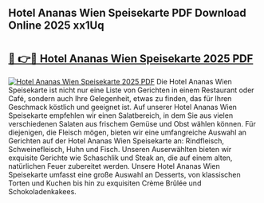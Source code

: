 ## Hotel Ananas Wien Speisekarte PDF Download Online 2025 xx1Uq

# <h2><a href="http://gcbddhy.nevu.top/?p=Hotel+Ananas+Wien+Speisekarte">🔗 👉🔴 Hotel Ananas Wien Speisekarte 2025 PDF</a></h2>

[![Hotel Ananas Wien Speisekarte 2025 PDF](https://i.imgur.com/dBaPXMq.png)](http://gcbddhy.nevu.top/?p=Hotel+Ananas+Wien+Speisekarte)
Die Hotel Ananas Wien Speisekarte ist nicht nur eine Liste von Gerichten in einem Restaurant oder Café, sondern auch Ihre Gelegenheit, etwas zu finden, das für Ihren Geschmack köstlich und geeignet ist. Auf unserer Hotel Ananas Wien Speisekarte empfehlen wir einen Salatbereich, in dem Sie aus vielen verschiedenen Salaten aus frischem Gemüse und Obst wählen können. Für diejenigen, die Fleisch mögen, bieten wir eine umfangreiche Auswahl an Gerichten auf der Hotel Ananas Wien Speisekarte an: Rindfleisch, Schweinefleisch, Huhn und Fisch. Unseren Auserwählten bieten wir exquisite Gerichte wie Schaschlik und Steak an, die auf einem alten, natürlichen Feuer zubereitet werden. Unsere Hotel Ananas Wien Speisekarte umfasst eine große Auswahl an Desserts, von klassischen Torten und Kuchen bis hin zu exquisiten Crème Brûlée und Schokoladenkakees.
